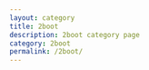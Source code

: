 ```yaml
---
layout: category
title: 2boot
description: 2boot category page
category: 2boot
permalink: /2boot/
---
```


